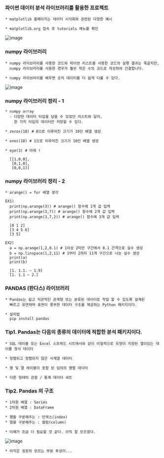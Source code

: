 ### 파이썬 데이터 분석 라이브러리를 활용한 프로젝트
```
* matplotlib 홈페이지는 데이터 시각화와 관련된 다양한 예시

* matplotlib.org 접속 후 tutorials 메뉴를 확인
```
![image](https://user-images.githubusercontent.com/43161245/85098153-b997d380-b234-11ea-8005-e3da0a3aeac0.png)

### numpy 라이브러리
```
* numpy 라이브러리를 사용한 코드와 파이썬 리스트를 사용한 코드의 실행 결과는 똑같지만,
  numpy 라이브러리를 사용한 경우가 훨씬 적은 수의 코드로 작성하여 간결합니다.
  
* numpy 라이브러리를 배우면 숫자 데이터를 더 쉽게 다룰 수 있다.
```
![image](https://user-images.githubusercontent.com/43161245/85122300-49ec0d80-b261-11ea-84f2-acdfbdaa692d.png)

### numpy 라이브러리 정리 - 1
```
* numpy array
  - 다양한 데이터 타입을 담을 수 있었던 리스트와 달리, 
    한 가지 타입의 데이터만 저장할 수 있다.
    
* zeros(10) # 0으로 이루어진 크기가 10인 배열 생성

* ones(10) # 1으로 이루어진 크기가 10인 배열 생성

* eye(3) # 아래 !

  [[1,0,0],
   [0,1,0],
   [0,0,1]]
```
### numpy 라이브러리 정리 - 2
```
* arange() = for 배열 생각

EX1)  
  print(np.arange(3)) # arange() 함수에 1개 값 입력
  print(np.arange(3,7)) # arange() 함수에 2개 값 입력
  print(np.arange(3,7,2)) # arange() 함수에 3개 값 입력
  
  [0 1 2]
  [3 4 5 6]
  [3 5]

EX2)  
  a = np.arange(1,2,0.1) # 1이상 2미만 구간에서 0.1 간격으로 실수 생성 
  b = np.linspace(1,2,11) # 1부터 2까지 11개 구간으로 나눈 실수 생성
  print(a)
  print(b)
  
  [1. 1.1. ~ 1.9]
  [1. 1.1 ~ 2.]
```
### PANDAS (판다스) 라이브러리
```
* Pandas는 쉽고 직관적인 관계형 또는 분류된 데이터로 작업 할 수 있도록 설계된 
  빠르고 유연하며 표현이 풍부한 데이터 구조를 제공하는 Python 패키지이다.

* 설치법
  pip install pandas 
```
### Tip1. Pandas는 다음의 종류의 데이터에 적합한 분석 패키지이다.
```
* SQL 테이블 또는 Excel 스프레드 시트에서와 같이 이질적으로 유형이 지정된 열이있는 데이블 형식 데이터

* 정렬되고 정렬되지 않은 시계열 데이터

* 행 및 열 레이블이 포함 된 임의의 행렬 데이터 

* 다른 형태의 관찰 / 통계 데이터 세트
```
### Tip2. Pandas 의 구조 
```
* 1차원 배열 : Series 
* 2차원 배열 : DataFrame

* 행을 구분해주는 : 인덱스(index)
* 열을 구분해주는 : 컬럼(column)

* 이해가 조금 더 필요할 것 같다. 아직 잘 모르겠다.
```
![image](https://user-images.githubusercontent.com/43161245/85190602-d3005480-b2f4-11ea-8ea0-eb9302479fe1.png)

```
* 아직은 굉장히 모르는 부분 투성이...
```
